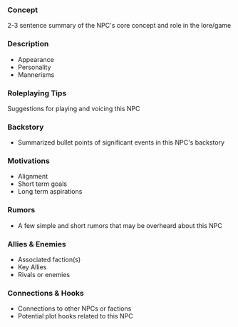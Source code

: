 ### Concept 

2-3 sentence summary of the NPC's core concept and role in the lore/game

### Description

- Appearance
- Personality
- Mannerisms

### Roleplaying Tips

Suggestions for playing and voicing this NPC

### Backstory

- Summarized bullet points of significant events in this NPC's backstory

### Motivations 

- Alignment
- Short term goals
- Long term aspirations

### Rumors

- A few simple and short rumors that may be overheard about this NPC

### Allies & Enemies

- Associated faction(s)
- Key Allies
- Rivals or enemies

### Connections & Hooks

- Connections to other NPCs or factions
- Potential plot hooks related to this NPC